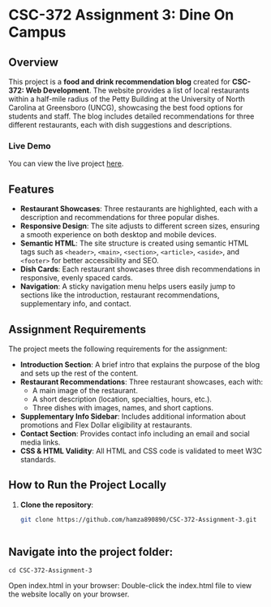 # CSC-372 Assignment 3: Dine On Campus

## Overview

This project is a **food and drink recommendation blog** created for **CSC-372: Web Development**. The website provides a list of local restaurants within a half-mile radius of the Petty Building at the University of North Carolina at Greensboro (UNCG), showcasing the best food options for students and staff. The blog includes detailed recommendations for three different restaurants, each with dish suggestions and descriptions.

### Live Demo
You can view the live project [here](https://hamza890890.github.io/CSC-372-Assignment-3/).

## Features

- **Restaurant Showcases**: Three restaurants are highlighted, each with a description and recommendations for three popular dishes.
- **Responsive Design**: The site adjusts to different screen sizes, ensuring a smooth experience on both desktop and mobile devices.
- **Semantic HTML**: The site structure is created using semantic HTML tags such as `<header>`, `<main>`, `<section>`, `<article>`, `<aside>`, and `<footer>` for better accessibility and SEO.
- **Dish Cards**: Each restaurant showcases three dish recommendations in responsive, evenly spaced cards.
- **Navigation**: A sticky navigation menu helps users easily jump to sections like the introduction, restaurant recommendations, supplementary info, and contact.

## Assignment Requirements

The project meets the following requirements for the assignment:
- **Introduction Section**: A brief intro that explains the purpose of the blog and sets up the rest of the content.
- **Restaurant Recommendations**: Three restaurant showcases, each with:
  - A main image of the restaurant.
  - A short description (location, specialties, hours, etc.).
  - Three dishes with images, names, and short captions.
- **Supplementary Info Sidebar**: Includes additional information about promotions and Flex Dollar eligibility at restaurants.
- **Contact Section**: Provides contact info including an email and social media links.
- **CSS & HTML Validity**: All HTML and CSS code is validated to meet W3C standards.

## How to Run the Project Locally

1. **Clone the repository**:
   ```bash
   git clone https://github.com/hamza890890/CSC-372-Assignment-3.git



## Navigate into the project folder:
```
cd CSC-372-Assignment-3
```

Open index.html in your browser:
Double-click the index.html file to view the website locally on your browser.

